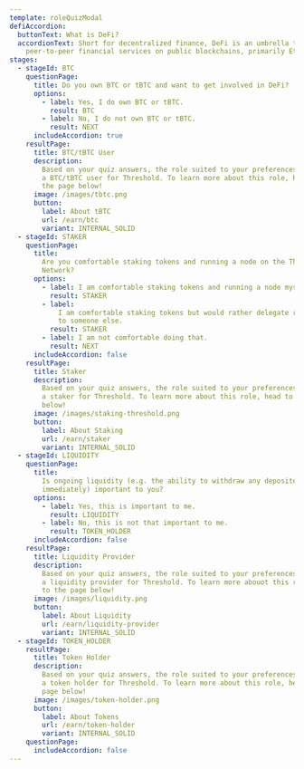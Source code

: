 ```yaml
---
template: roleQuizModal
defiAccordion:
  buttonText: What is DeFi?
  accordionText: Short for decentralized finance, DeFi is an umbrella term for
    peer-to-peer financial services on public blockchains, primarily Ethereum.
stages:
  - stageId: BTC
    questionPage:
      title: Do you own BTC or tBTC and want to get involved in DeFi?
      options:
        - label: Yes, I do own BTC or tBTC.
          result: BTC
        - label: No, I do not own BTC or tBTC.
          result: NEXT
      includeAccordion: true
    resultPage:
      title: BTC/tBTC User
      description:
        Based on your quiz answers, the role suited to your preferences is
        a BTC/tBTC user for Threshold. To learn more about this role, head to
        the page below!
      image: /images/tbtc.png
      button:
        label: About tBTC
        url: /earn/btc
        variant: INTERNAL_SOLID
  - stageId: STAKER
    questionPage:
      title:
        Are you comfortable staking tokens and running a node on the Threshold
        Network?
      options:
        - label: I am comfortable staking tokens and running a node myself.
          result: STAKER
        - label:
            I am comfortable staking tokens but would rather delegate running a node
            to someone else.
          result: STAKER
        - label: I am not comfortable doing that.
          result: NEXT
      includeAccordion: false
    resultPage:
      title: Staker
      description:
        Based on your quiz answers, the role suited to your preferences is
        a staker for Threshold. To learn more about this role, head to the page
        below!
      image: /images/staking-threshold.png
      button:
        label: About Staking
        url: /earn/staker
        variant: INTERNAL_SOLID
  - stageId: LIQUIDITY
    questionPage:
      title:
        Is ongoing liquidity (e.g. the ability to withdraw any deposited tokens
        immediately) important to you?
      options:
        - label: Yes, this is important to me.
          result: LIQUIDITY
        - label: No, this is not that important to me.
          result: TOKEN_HOLDER
      includeAccordion: false
    resultPage:
      title: Liquidity Provider
      description:
        Based on your quiz answers, the role suited to your preferences is
        a liquidity provider for Threshold. To learn more abouot this role, head
        to the page below!
      image: /images/liquidity.png
      button:
        label: About Liquidity
        url: /earn/liquidity-provider
        variant: INTERNAL_SOLID
  - stageId: TOKEN_HOLDER
    resultPage:
      title: Token Holder
      description:
        Based on your quiz answers, the role suited to your preferences is
        a token holder for Threshold. To learn more about this role, head to the
        page below!
      image: /images/token-holder.png
      button:
        label: About Tokens
        url: /earn/token-holder
        variant: INTERNAL_SOLID
    questionPage:
      includeAccordion: false
---
```

